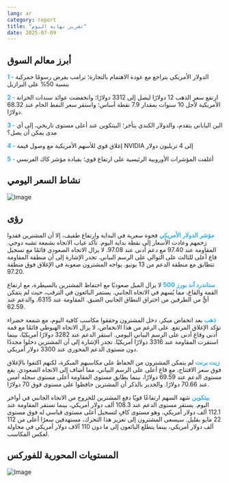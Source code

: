 ```yaml
---
lang: ar
category: report
title: "تقرير نهاية اليوم"
date: 2025-07-09
---
```



<h2>أبرز معالم السوق</h2>
<strong style="color: #2caef7;">1 - </strong> الدولار الأمريكي يتراجع مع عودة الاهتمام بالتجارة؛ ترامب يفرض رسومًا جمركية بنسبة 50% على البرازيل

<strong style="color: #2caef7;">2 - </strong> ارتفع سعر الذهب 12 دولارًا ليصل إلى 3312 دولارًا؛ وانخفضت عوائد سندات الخزانة الأمريكية لأجل 10 سنوات بمقدار 7.9 نقطة أساس؛ واستقر سعر النفط الخام عند 68.32 دولارًا.

<strong style="color: #2caef7;">3 - </strong> الين الياباني يتقدم، والدولار الكندي يتأخر؛ البيتكوين عند أعلى مستوى تاريخي، إلى أي مدى يمكن أن يصل؟

<strong style="color: #2caef7;">4 - </strong> إغلاق قوي للأسهم الأمريكية مع وصول قيمة NVIDIA إلى 4 تريليون دولار

<strong style="color: #2caef7;">5 - </strong> أغلقت المؤشرات الأوروبية الرئيسية على ارتفاع قوي؛ بقيادة مؤشر كاك الفرنسي



<h2>نشاط السعر اليومي</h2>
<img src="https://markleighedu.github.io/img/Jul-2025/09-Jul-2025/price.jpg" alt="Image"/>

<h2>رؤى</h2>
<strong style="color: #2caef7;">مؤشر الدولار الأمريكي</strong> فجوة سعرية في البداية وارتفاع طفيف، إلا أن المشترين فقدوا زخمهم وعادت الأسعار إلى نقطة بداية اليوم. تأكد غياب الاتجاه بشمعة تشبه دوجي. المقاومة عند 97.40 مع دعم أدنى عند 97.08. لا يزال الاتجاه الصعودي قائمًا مع تسجيل قاع أعلى للثالث على التوالي على الرسم البياني. تجدر الإشارة إلى أن منطقة المقاومة تتطابق مع منطقة الدعم من 13 يونيو. يواجه المشترون صعوبة في الإغلاق فوق منطقة 97.20.

<strong style="color: #2caef7;">ستاندرد آند بورز 500</strong> لا يزال الميل صعوديًا مع احتفاظ المشترين بالسيطرة، مع ارتفاع القمة والقاع، مما يُسهم في الاتجاه الجانبي. يستمر البائعون في الترقب، حيث لم يتمكن أيٌّ من الطرفين من اختراق النطاق الجانبي الضيق. المقاومة عند 6315، والدعم عند 62.59.

<strong style="color: #2caef7;">ذهب</strong> بعد انخفاض مبكر، دخل المشترون وحققوا مكاسب كافية اليوم، مع شمعة خضراء تؤكد الإغلاق المرتفع. على الرغم من هذا الانخفاض، لا يزال الاتجاه الهبوطي قائمًا مع قمة أدنى وقاع أدنى على الرسم البياني اليومي. استقر الدعم عند 3282 دولارًا أمريكيًا، بينما استقرت المقاومة عند 3316 دولارًا أمريكيًا. تجدر الإشارة إلى أن المشترين دخلوا مجددًا دون مستوى الدعم المحوري عند 3300 دولار أمريكي.

<strong style="color: #2caef7;">زيت برنت</strong> لم يتمكن المشترون من الحفاظ على مكاسبهم المبكرة، لكنهم اكتفوا بالإغلاق فوق سعر الافتتاح، مع قاع أعلى على الرسم البياني، مما أضاف إلى الاتجاه الصعودي. يقع مستوى الدعم عند 69.59 دولارًا، بينما يطابق مستوى المقاومة أعلى مستوى سجله أمس عند 70.66 دولارًا. والجدير بالذكر أن المشترين حافظوا على مستوى فوق 70 دولارًا.

<strong style="color: #2caef7;">بيتكوين</strong> شهد السهم ارتفاعًا قويًا دفع المشترين للخروج من الاتجاه الجانبي في أواخر اليوم. يستقر مستوى الدعم عند 108.3 ألف دولار أمريكي، بينما تستقر المقاومة عند 112.1 ألف دولار أمريكي، وهو مستوى كافٍ لتسجيل أعلى مستوى قياسي له فوق مستوى 22 مايو بقليل. سيسعى المشترون إلى تعزيز هذا التحرك، مستهدفين سعرًا أعلى من 112 ألف دولار أمريكي، بينما يتطلع البائعون إلى ما دون 110 آلاف دولار أمريكي في محاولة لعكس المكاسب.



<h2>المستويات المحورية للفوركس</h2>
<img src="https://markleighedu.github.io/img/Jul-2025/09-Jul-2025/pivot.jpg" alt="Image"/>